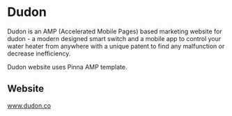 # Dudon

Dudon is an AMP (Accelerated Mobile Pages) based marketing website for dudon - a modern designed smart switch and a mobile app to control your water heater from anywhere with a unique patent to find any malfunction or decrease inefficiency.

Dudon website uses Pinna AMP template.

## Website
www.dudon.co
